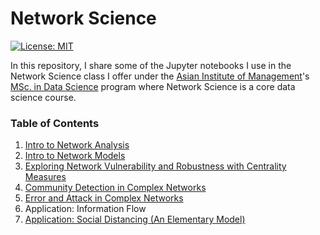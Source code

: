 # Network Science

[![License: MIT](https://img.shields.io/badge/License-MIT-yellow.svg)](https://github.com/eflegara/Network-Science-Lectures/blob/master/LICENSE.md)

In this repository, I share some of the Jupyter notebooks I use in the Network Science class I offer under the [Asian Institute of Management](https://aim.edu/)'s [MSc. in Data Science](https://erikalegara.site/msds-unplugged/) program where Network Science is a core data science course.

### Table of Contents

1. [Intro to Network Analysis](https://github.com/eflegara/Network-Science/blob/master/Intro%20to%20Network%20Analysis.ipynb)
2. [Intro to Network Models](https://github.com/eflegara/Network-Science/blob/master/CN%20Models.ipynb)
3. [Exploring Network Vulnerability and Robustness with Centrality Measures](https://github.com/eflegara/Network-Science/blob/master/Centrality%20Measures.ipynb)
4. [Community Detection in Complex Networks](https://github.com/eflegara/Network-Science/blob/master/Community%20Detection.ipynb)
5. [Error and Attack in Complex Networks](https://github.com/eflegara/Network-Science/blob/master/Error%20and%20Attack%20Tolerance.ipynb)
6. Application: Information Flow
7. [Application: Social Distancing (An Elementary Model)](https://github.com/eflegara/Network-Science/blob/master/Exploring%20Social%20Distancing.ipynb)
